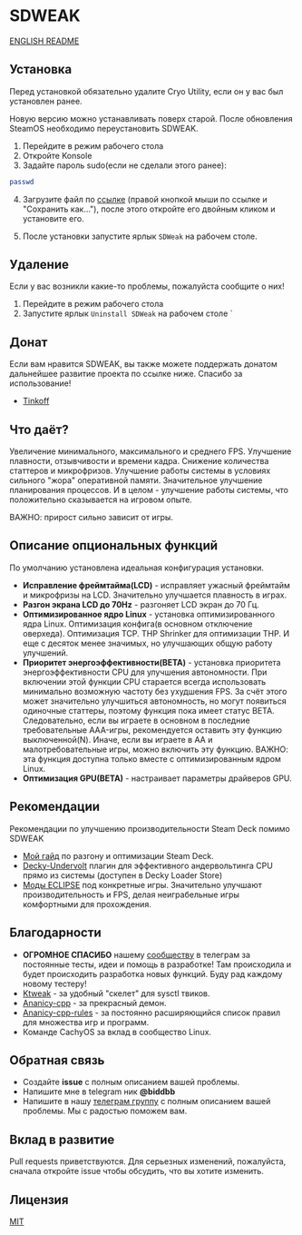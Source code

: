 # SDWEAK

[ENGLISH README](README_ENG.md)

## Установка

Перед установкой обязательно удалите Cryo Utility, если он у вас был установлен ранее.

Новую версию можно устанавливать поверх старой. После обновления SteamOS необходимо переустановить SDWEAK.

1. Перейдите в режим рабочего стола
2. Откройте Konsole
3. Задайте пароль sudo(если не сделали этого ранее):

```bash
passwd
```

4. Загрузите файл по [ссылке](https://raw.githubusercontent.com/klen/SDWEAK/refs/heads/main/InstallSDWEAK.desktop) (правой кнопкой мыши по ссылке и "Сохранить как..."), после этого откройте его двойным кликом и установите его.

5. После установки запустите ярлык `SDWeak` на рабочем столе.

## Удаление

Если у вас возникли какие-то проблемы, пожалуйста сообщите о них!

1. Перейдите в режим рабочего стола
2. Запустите ярлык `Uninstall SDWeak` на рабочем столе
   `

## Донат

Если вам нравится SDWEAK, вы также можете поддержать донатом дальнейшее развитие проекта по ссылке ниже. Спасибо за использование!

- [Tinkoff](https://www.tinkoff.ru/cf/8HHVDNi8VMS)

## Что даёт?

Увеличение минимального, максимального и среднего FPS. Улучшение плавности, отзывчивости и времени кадра. Снижение количества статтеров и микрофризов. Улучшение работы системы в условиях сильного "жора" оперативной памяти. Значительное улучшение планирования процессов. И в целом - улучшение работы системы, что положительно сказывается на игровом опыте.

ВАЖНО: прирост сильно зависит от игры.

## Описание опциональных функций

По умолчанию установлена идеальная конфигурация установки.

- **Исправление фреймтайма(LCD)** - исправляет ужасный фреймтайм и микрофризы на LCD. Значительно улучшается плавность в играх.
- **Разгон экрана LCD до 70Hz** - разгоняет LCD экран до 70 Гц.
- **Оптимизированное ядро Linux** - установка оптимизированного ядра Linux. Оптимизация конфига(в основном отключение оверхеда). Оптимизация TCP. THP Shrinker для оптимизации THP. И еще с десяток менее значимых, но улучшающих общую работу улучшений.
- **Приоритет энергоэффективности(BETA)** - установка приоритета энергоэффективности CPU для улучшения автономности. При включении этой функции CPU старается всегда использовать минимально возможную частоту без ухудшения FPS. За счёт этого может значительно улучшиться автономность, но могут появиться одиночные статтеры, поэтому функция пока имеет статус BETA. Следовательно, если вы играете в основном в последние требовательные AAA-игры, рекомендуется оставить эту функцию выключенной(N). Иначе, если вы играете в AA и малотребовательные игры, можно включить эту функцию. ВАЖНО: эта функция доступна только вместе с оптимизированным ядром Linux.
- **Оптимизация GPU(BETA)** - настраивает параметры драйверов GPU.

## Рекомендации

Рекомендации по улучшению производительности Steam Deck помимо SDWEAK

- [Мой гайд](http://deckoc.notion.site/STEAM-DECK-RUS-76e43eacaf8b400ab130692d2d099a02?pvs=4) по разгону и оптимизации Steam Deck.
- [Decky-Undervolt](https://github.com/totallynotbakadestroyer/Decky-Undervolt) плагин для эффективного андервольтинга CPU прямо из системы (доступен в Decky Loader Store)
- [Моды ECLIPSE](https://t.me/kf4fr/850467) под конкретные игры. Значительно улучшают производительность и FPS, делая неиграбельные игры комфортными для прохождения.

## Благодарности

- **ОГРОМНОЕ СПАСИБО** нашему [сообществу](https://t.me/steamdeckoverclock) в телеграм за постоянные тесты, идеи и помощь в разработке! Там происходила и будет происходить разработка новых функций. Буду рад каждому новому тестеру!
- [Ktweak](https://github.com/tytydraco/KTweak) - за удобный "скелет" для sysctl твиков.
- [Ananicy-cpp](https://gitlab.com/ananicy-cpp/ananicy-cpp) - за прекрасный демон.
- [Ananicy-cpp-rules](https://github.com/CachyOS/ananicy-rules) - за постоянно расширяющийся список правил для множества игр и программ.
- Команде CachyOS за вклад в сообщество Linux.

## Обратная связь

- Создайте **issue** с полным описанием вашей проблемы.
- Напишите мне в telegram ник **@biddbb**
- Напишите в нашу [телеграм группу](https://t.me/steamdeckoverclock) с полным описанием вашей проблемы. Мы с радостью поможем вам.

## Вклад в развитие

Pull requests приветствуются. Для серьезных изменений, пожалуйста, сначала откройте issue чтобы обсудить, что вы хотите изменить.

## Лицензия

[MIT](https://choosealicense.com/licenses/mit/)
